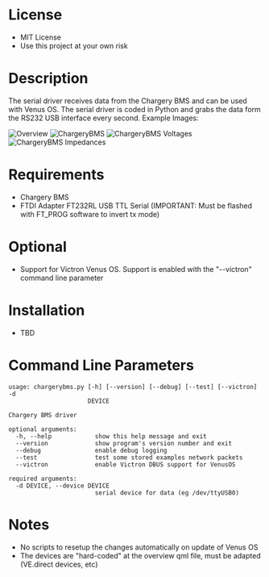  # License
 - MIT License
 - Use this project at your own risk

 # Description

The serial driver receives data from the Chargery BMS and can be used with Venus OS. The serial driver is coded in Python
and grabs the data form the RS232 USB interface every second. Example Images:

![Overview](https://raw.githubusercontent.com/Tobi177/venus-chargerybms/master/examples/overview.png)
![ChargeryBMS](https://raw.githubusercontent.com/Tobi177/venus-chargerybms/master/examples/chargerybms.png)
![ChargeryBMS Voltages](https://raw.githubusercontent.com/Tobi177/venus-chargerybms/master/examples/chargerybmsvoltages.png)
![ChargeryBMS Impedances](https://raw.githubusercontent.com/Tobi177/venus-chargerybms/master/examples/chargerybmsimpedances.png)

# Requirements

 - Chargery BMS
 - FTDI Adapter FT232RL USB TTL Serial (IMPORTANT: Must be flashed with FT_PROG software to invert tx mode)

# Optional

 - Support for Victron Venus OS. Support is enabled with the "--victron" command line parameter

# Installation
 - TBD

# Command Line Parameters
```
usage: chargerybms.py [-h] [--version] [--debug] [--test] [--victron] -d
                      DEVICE

Chargery BMS driver

optional arguments:
  -h, --help            show this help message and exit
  --version             show program's version number and exit
  --debug               enable debug logging
  --test                test some stored examples network packets
  --victron             enable Victron DBUS support for VenusOS

required arguments:
  -d DEVICE, --device DEVICE
                        serial device for data (eg /dev/ttyUSB0)
```

# Notes
- No scripts to resetup the changes automatically on update of Venus OS
- The devices are "hard-coded" at the overview qml file, must be adapted (VE.direct devices, etc) 

